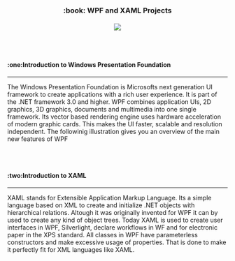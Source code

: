 <h3><p align="center">:book: WPF and XAML Projects<br><br>
<img src="http://csharpcorner.mindcrackerinc.netdna-cdn.com/UploadFile/8a67c0/top-features-of-windows-presentation-foundation-wpf/Images/wpf.png">
</p></h3>
<br>
<br>

<h4>:one:Introduction to Windows Presentation Foundation</h4>
<hr>
The Windows Presentation Foundation is Microsofts next generation UI framework to create applications with a rich user experience. It is part of the .NET framework 3.0 and higher.
WPF combines application UIs, 2D graphics, 3D graphics, documents and multimedia into one single framework. Its vector based rendering engine uses hardware acceleration of modern graphic cards. This makes the UI faster, scalable and resolution independent.
The followinig illustration gives you an overview of the main new features of WPF

<br><br>

<h4>:two:Introduction to XAML</h4>
<hr>
XAML stands for Extensible Application Markup Language. Its a simple language based on XML to create and initialize .NET objects with hierarchical relations. Altough it was originally invented for WPF it can by used to create any kind of object trees.
Today XAML is used to create user interfaces in WPF, Silverlight, declare workflows in WF and for electronic paper in the XPS standard.
All classes in WPF have parameterless constructors and make excessive usage of properties. That is done to make it perfectly fit for XML languages like XAML.
